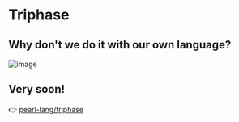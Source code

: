 # Triphase

## Why don't we do it with our own language?

![image](https://github.com/user-attachments/assets/886f0815-332f-42a3-a2cf-8c5f443b180f)

## Very soon! 
👉 [pearl-lang/triphase](https://github.com/pearl-lang)
